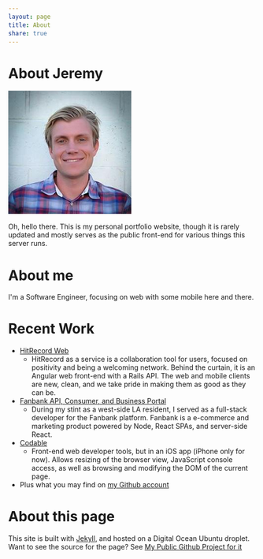 ```yaml
---
layout: page
title: About
share: true
---
```


# About Jeremy

<img src="/images/mugshot.jpg" alt="Jeremy Collins" class="mugshot">

Oh, hello there. This is my personal portfolio website, though it is rarely updated and mostly serves as the public front-end for various things this server runs.

# About me

I'm a Software Engineer, focusing on web with some mobile here and there. 

# Recent Work
* [HitRecord Web](https://www.hitrecord.org)
    * HitRecord as a service is a collaboration tool for users, focused on positivity and being a welcoming network. Behind the curtain, it is an Angular web front-end with a Rails API. The web and mobile clients are new, clean, and we take pride in making them as good as they can be.
* [Fanbank API, Consumer, and Business Portal](https://www.fanbank.com)
    * During my stint as a west-side LA resident, I served as a full-stack developer for the Fanbank platform. Fanbank is a e-commerce and marketing product powered by Node, React SPAs, and server-side React. 
* [Codable](http://appstore.com/codable)
    * Front-end web developer tools, but in an iOS app (iPhone only for now). Allows resizing of the browser view, JavaScript console access, as well as browsing and modifying the DOM of the current page.
* Plus what you may find on [my Github account](https://github.com/jdodsoncollins)

# About this page

This site is built with [Jekyll](https://jekyllrb.com), and hosted on a Digital Ocean Ubuntu droplet. Want to see the source for the page? See [My Public Github Project for it](https://github.com/jdodsoncollins/JeremyCollinsDotNet)

